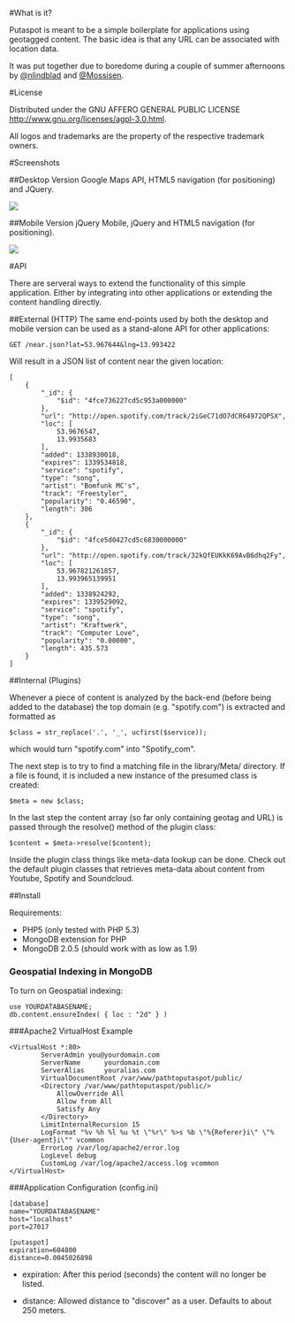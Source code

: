 #What is it?

Putaspot is meant to be a simple boilerplate for applications using geotagged content. The basic idea is that any URL can be associated with location data.

It was put together due to boredome during a couple of summer afternoons by <a href="http://twitter.com/nlindblad">@nlindblad</a> and <a href="http://twitter.com/mossisen">@Mossisen</a>.

#License

Distributed under the GNU AFFERO GENERAL PUBLIC LICENSE <http://www.gnu.org/licenses/agpl-3.0.html>.

All logos and trademarks are the property of the respective trademark owners.

#Screenshots

##Desktop Version
Google Maps API, HTML5 navigation (for positioning) and JQuery.

<img src="http://dl.dropbox.com/u/1236795/putaspot-desktop.png" />

##Mobile Version
jQuery Mobile, jQuery and HTML5 navigation (for positioning).

<img src="http://dl.dropbox.com/u/1236795/putaspot-mobile.png" />

#API

There are serveral ways to extend the functionality of this simple application. Either by integrating into other applications or extending the content handling directly.

##External (HTTP)
The same end-points used by both the desktop and mobile version can be used as a stand-alone API for other applications:

	GET /near.json?lat=53.967644&lng=13.993422
	
Will result in a JSON list of content near the given location:
	
	[
	    {
	        "_id": {
	            "$id": "4fce736227cd5c953a000000"
	        },
	        "url": "http://open.spotify.com/track/2iGeC71dO7dCR64972QPSX",
	        "loc": [
	            53.9676547,
	            13.9935683
	        ],
	        "added": 1338930018,
	        "expires": 1339534818,
	        "service": "spotify",
	        "type": "song",
	        "artist": "Bomfunk MC's",
	        "track": "Freestyler",
	        "popularity": "0.46590",
	        "length": 306
	    },
	    {
	        "_id": {
	            "$id": "4fce5d0427cd5c6830000000"
	        },
	        "url": "http://open.spotify.com/track/32kQfEUKkK69AvB6dhq2Fy",
	        "loc": [
	            53.967821261857,
	            13.993965139951
	        ],
	        "added": 1338924292,
	        "expires": 1339529092,
	        "service": "spotify",
	        "type": "song",
	        "artist": "Kraftwerk",
	        "track": "Computer Love",
	        "popularity": "0.00000",
	        "length": 435.573
	    }
	]

##Internal (Plugins)

Whenever a piece of content is analyzed by the back-end (before being added to the database) the top domain (e.g. "spotify.com") is extracted and formatted as

	$class = str_replace('.', '_', ucfirst($service));
	
which would turn "spotify.com" into "Spotify_com".

The next step is to try to find a matching file in the library/Meta/ directory. If a file is found, it is included a new instance of the presumed class is created:

	$meta = new $class;
	
In the last step the content array (so far only containing geotag and URL) is passed through the resolve() method of the plugin class:

	$content = $meta->resolve($content);
	
Inside the plugin class things like meta-data lookup can be done. Check out the default plugin classes that retrieves meta-data about content from Youtube, Spotify and Soundcloud.

##Install

Requirements:

* PHP5 (only tested with PHP 5.3)
* MongoDB extension for PHP
* MongoDB 2.0.5 (should work with as low as 1.9)

### Geospatial Indexing in MongoDB

To turn on Geospatial indexing:

	use YOURDATABASENAME;
	db.content.ensureIndex( { loc : "2d" } )

###Apache2 VirtualHost Example

	<VirtualHost *:80>
			ServerAdmin you@yourdomain.com
        	ServerName      yourdomain.com
			ServerAlias     youralias.com
			VirtualDocumentRoot /var/www/pathtoputaspot/public/
			<Directory /var/www/pathtoputaspot/public/>
				AllowOverride All
				Allow from All
				Satisfy Any
			</Directory>
			LimitInternalRecursion 15
			LogFormat "%v %h %l %u %t \"%r\" %>s %b \"%{Referer}i\" \"%{User-agent}i\"" vcommon
			ErrorLog /var/log/apache2/error.log
			LogLevel debug
 			CustomLog /var/log/apache2/access.log vcommon
	</VirtualHost>
	
###Application Configuration (config.ini)

	[database]
	name="YOURDATABASENAME"
	host="localhost"
	port=27017

	[putaspot]
	expiration=604800
	distance=0.0045026898
	
* expiration: After this period (seconds) the content will no longer be listed.

* distance: Allowed distance to "discover" as a user. Defaults to about 250 meters.
